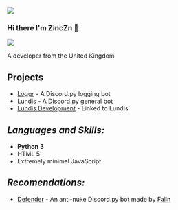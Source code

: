 ![](https://api.ghprofile.me/view?username=ZincZn)

### Hi there I'm ZincZn 👋

![](https://discord.c99.nl/widget/theme-2/565180561744723968.png)

A developer from the United Kingdom

## **Projects**

- [Loggr](https://discord.com/oauth2/authorize?client_id=845325893488476180&permissions=8&scope=bot)  - A Discord.py logging bot
- [Lundis](https://github.com/ZincZn/Lundis) - A Discord.py general bot
- [Lundis Development](https://ZincZn/Lundis-Development) - Linked to Lundis

## **_Languages and Skills:_**

- **Python 3**
- HTML 5
- Extremely minimal JavaScript

## **_Recomendations:_**

* [Defender](https://defenderbot.xyz) - An anti-nuke Discord.py bot made by [Falln](https://github.com/fallnx/)
